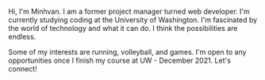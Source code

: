 Hi, I'm Minhvan. I am a former project manager turned web developer. I'm currently studying coding at the University of Washington. I'm fascinated by the world of technology and what it can do. I think the possibilities are endless.

Some of my interests are running, volleyball, and games. I'm open to any opportunities once I finish my course at UW - December 2021. Let's connect!
